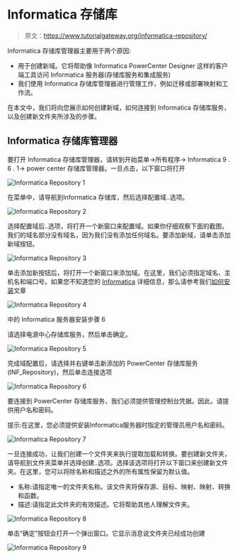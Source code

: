 # Informatica 存储库

> 原文：<https://www.tutorialgateway.org/informatica-repository/>

Informatica 存储库管理器主要用于两个原因:

*   用于创建新域。它将帮助像 Informatica PowerCenter Designer 这样的客户端工具访问 Informatica 服务器(存储库服务和集成服务)
*   我们使用 Informatica 存储库管理器进行管理工作，例如迁移或部署映射和工作流。

在本文中，我们将向您展示如何创建新域，如何连接到 Informatica 存储库服务，以及创建新文件夹所涉及的步骤。

## Informatica 存储库管理器

要打开 Informatica 存储库管理器，请转到开始菜单->所有程序-> Informatica 9 . 6 . 1-> power center 存储库管理器。一旦点击，以下窗口将打开

![Informatica Repository 1](img/42c03c54e774e6eaf0199bbe4ca2c0ad.png)

在菜单中，请导航到Informatica 存储库，然后选择配置域..选项。

![Informatica Repository 2](img/2989ca85c404337649492191f9ab0506.png)

选择配置域后..选项，将打开一个新窗口来配置域。如果你仔细观察下面的截图，我们的域名部分没有域名，因为我们没有添加任何域名。要添加新域，请单击添加新域按钮。

![Informatica Repository 3](img/5d4555b5aadd5095d3dbdd74f13c0391.png)

单击添加新按钮后，将打开一个新窗口来添加域。在这里，我们必须指定域名、主机名和端口号。如果您不知道您的 [Informatica](https://www.tutorialgateway.org/informatica/) 详细信息，那么请参考我们[如何安装](https://www.tutorialgateway.org/how-to-install-informatica/)文章

![Informatica Repository 4](img/d5f0ac648543e23103ac608682df6e9a.png)

中的 Informatica 服务器安装步骤 6

请选择电源中心存储库服务，然后单击确定。

![Informatica Repository 5](img/f2c64ae256dc3488aa23b3c1783a4c5b.png)

完成域配置后，请选择并右键单击新添加的 PowerCenter 存储库服务(INF_Repository)，然后单击连接选项

![Informatica Repository 6](img/78a1289d3ecab2499fe9b6734e1abd91.png)

要连接到 PowerCenter 存储库服务，我们必须提供管理控制台凭据。因此，请提供用户名和密码。

提示:在这里，您必须提供安装Informatica服务器时指定的管理员用户名和密码。

![Informatica Repository 7](img/1aeff88b3a7566d2f2c3f4c95a67004d.png)

一旦连接成功，让我们创建一个文件夹来执行提取加载和转换。要创建新文件夹，请导航到文件夹菜单并选择创建..选项。选择该选项将打开以下窗口来创建新文件夹。在这里，您可以将除名称和描述之外的所有属性保留为默认值。

*   名称:请指定唯一的文件夹名称。该文件夹将保存源、目标、映射、映射、转换和函数。
*   描述:请指定此文件夹的有效描述。它将帮助其他人理解文件夹。

![Informatica Repository 8](img/9cce0992fc9374716ae9c94463ec1768.png)

单击“确定”按钮会打开一个弹出窗口。它显示消息说文件夹已经成功创建

![Informatica Repository 9](img/5755cb72b2c6905b55423429767fd656.png)